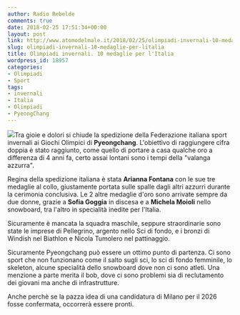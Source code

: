 ```yaml
---
author: Radio Rebelde
comments: true
date: 2018-02-25 17:51:34+00:00
layout: post
link: http://www.atomodelmale.it/2018/02/25/olimpiadi-invernali-10-medaglie-per-litalia/
slug: olimpiadi-invernali-10-medaglie-per-litalia
title: Olimpiadi invernali. 10 medaglie per l'Italia
wordpress_id: 18957
categories:
- Olimpiadi
- Sport
tags:
- invernali
- Italia
- Olimpiadi
- PyeongChang
---
```


![](http://www.atomodelmale.it/wp-content/uploads/2018/02/short-track-arianna-fontana-sochi-qnm-m36inmnebassqhkux708taup4bl6tk5n6n8yma6b5s-300x208.jpg)Tra gioie e dolori si chiude la spedizione della Federazione italiana sport invernali ai Giochi Olimpici di **Pyeongchang**.
L'obiettivo di raggiungere cifra doppia è stato raggiunto, come quello di portare a casa qualche oro a differenza di 4 anni fa, certo assai lontani sono i tempi della "valanga azzurra".

Regina della spedizione italiana è stata **Arianna Fontana** con le sue tre medaglie al collo, giustamente portata sulle spalle dagli altri azzurri durante la cerimonia conclusiva.
Le 2 altre medaglie d'oro sono arrivate sempre da due donne, grazie a **Sofia Goggia** in discesa e a **Michela Moioli** nello snowboard, tra l'altro in specialità inedite per l'Italia.

Sicuramente è mancata la squadra maschile, seppure straordinarie sono state le imprese di Pellegrino, argento nello Sci di fondo, e i bronzi di Windish nel Biathlon e Nicola Tumolero nel pattinaggio.



Sicuramente Pyeongchang può essere un ottimo punto di partenza. Ci sono sport che non funzionano come il salto sugli sci, lo sci di fondo femminile, lo skeleton, alcune specialità dello snowboard dove non ci sono atleti. Una menzione a parte merita il bob, dove ci sono problemi sia di reclutamento dei giovani ma anche di infrastrutture.

Anche perchè se la pazza idea di una candidatura di Milano per il 2026 fosse confermata, occorrerà essere pronti.
